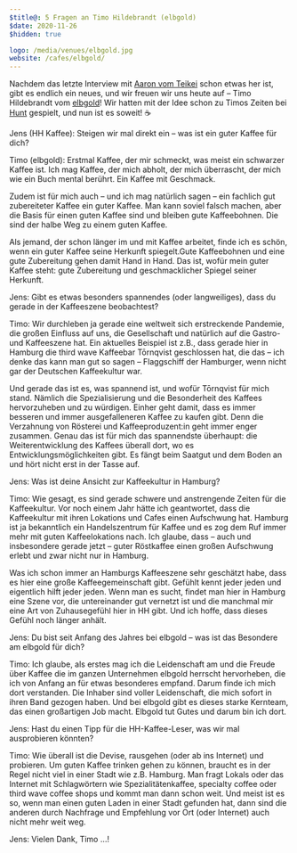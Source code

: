 ```yaml
---
$title@: 5 Fragen an Timo Hildebrandt (elbgold)
$date: 2020-11-26
$hidden: true

logo: /media/venues/elbgold.jpg
website: /cafes/elbgold/
---
```


Nachdem das letzte Interview mit [Aaron vom Teikei]([url('/content/posts/20200602.md')]) schon etwas her ist, gibt es endlich ein neues, und wir freuen wir uns heute auf – Timo Hildebrandt vom [elbgold]([url('/content/cafes/elbgold.md')])! Wir hatten mit der Idee schon zu Timos Zeiten bei [Hunt]([url('/content/cafes/hunt.md')]) gespielt, und nun ist es soweit!&nbsp;☕️

Jens (HH Kaffee): Steigen wir mal direkt ein – was ist ein guter Kaffee für dich?

Timo (elbgold): Erstmal Kaffee, der mir schmeckt, was meist ein schwarzer Kaffee ist. Ich mag Kaffee, der mich abholt, der mich überrascht, der mich wie ein Buch mental berührt. Ein Kaffee mit Geschmack.

Zudem ist für mich auch – und ich mag natürlich sagen – ein fachlich gut zubereiteter Kaffee ein guter Kaffee. Man kann soviel falsch machen, aber die Basis für einen guten Kaffee sind und bleiben gute Kaffeebohnen. Die sind der halbe Weg zu einem guten Kaffee.

Als jemand, der schon länger im und mit Kaffee arbeitet, finde ich es schön, wenn ein guter Kaffee seine Herkunft spiegelt.Gute Kaffeebohnen und eine gute Zubereitung gehen damit Hand in Hand. Das ist, wofür mein guter Kaffee steht: gute Zubereitung und geschmacklicher Spiegel seiner Herkunft.

Jens: Gibt es etwas besonders spannendes (oder langweiliges), dass du gerade in der Kaffeeszene beobachtest?

Timo: Wir durchleben ja gerade eine weltweit sich erstreckende Pandemie, die großen Einfluss auf uns, die Gesellschaft und natürlich auf die Gastro- und Kaffeeszene hat. Ein aktuelles Beispiel ist z.B., dass gerade hier in Hamburg die third wave Kaffeebar Tōrnqvist geschlossen hat, die das – ich denke das kann man gut so sagen – Flaggschiff der Hamburger, wenn nicht gar der Deutschen Kaffeekultur war.

Und gerade das ist es, was spannend ist, und wofür Tōrnqvist für mich stand. Nämlich die Spezialisierung und die Besonderheit des Kaffees hervorzuheben und zu würdigen. Einher geht damit, dass es immer besseren und immer ausgefalleneren Kaffee zu kaufen gibt. Denn die Verzahnung von Rösterei und Kaffeeproduzent:in geht immer enger zusammen. Genau das ist für mich das spannendste überhaupt: die Weiterentwicklung des Kaffees überall dort, wo es Entwicklungsmöglichkeiten gibt. Es fängt beim Saatgut und dem Boden an und hört nicht erst in der Tasse auf. 

Jens: Was ist deine Ansicht zur Kaffeekultur in Hamburg?

Timo: Wie gesagt, es sind gerade schwere und anstrengende Zeiten für die Kaffeekultur. Vor noch einem Jahr hätte ich geantwortet, dass die Kaffeekultur mit ihren Lokations und Cafes einen Aufschwung hat. Hamburg ist ja bekanntlich ein Handelszentrum für Kaffee und es zog dem Ruf immer mehr mit guten Kaffeelokations nach. Ich glaube, dass – auch und insbesondere gerade jetzt – guter Röstkaffee einen großen Aufschwung erlebt und zwar nicht nur in Hamburg.

Was ich schon immer an Hamburgs Kaffeeszene sehr geschätzt habe, dass es hier eine große Kaffeegemeinschaft gibt. Gefühlt kennt jeder jeden und eigentlich hilft jeder jeden. Wenn man es sucht, findet man hier in Hamburg eine Szene vor, die untereinander gut vernetzt ist und die manchmal mir eine Art von Zuhausegefühl hier in HH gibt. Und ich hoffe, dass dieses Gefühl noch länger anhält.
 
Jens: Du bist seit Anfang des Jahres bei elbgold – was ist das Besondere am elbgold für dich?

Timo: Ich glaube, als erstes mag ich die Leidenschaft am und die Freude über Kaffee die im ganzen Unternehmen elbgold herrscht hervorheben, die ich von Anfang an für etwas besonderes empfand. Darum finde ich mich dort verstanden. Die Inhaber sind voller Leidenschaft, die mich sofort in ihren Band gezogen haben. Und bei elbgold gibt es dieses starke Kernteam, das einen großartigen Job macht. Elbgold tut Gutes und darum bin ich dort.

Jens: Hast du einen Tipp für die HH-Kaffee-Leser, was wir mal ausprobieren könnten?

Timo: Wie überall ist die Devise, rausgehen (oder ab ins Internet) und probieren. Um guten Kaffee trinken gehen zu können, braucht es in der Regel nicht viel in einer Stadt wie z.B. Hamburg. Man fragt Lokals oder das Internet mit Schlagwörtern wie Spezialitätenkaffee, specialty coffee oder third wave coffee shops und kommt man dann schon weit. Und meist ist es so, wenn man einen guten Laden in einer Stadt gefunden hat, dann sind die anderen durch Nachfrage und Empfehlung vor Ort (oder Internet) auch nicht mehr weit weg.

Jens: Vielen Dank, Timo&nbsp;…!